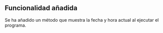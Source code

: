 ## Funcionalidad añadida

Se ha añadido un método que muestra la fecha y hora actual al ejecutar el programa.

